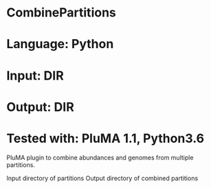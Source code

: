 # CombinePartitions
# Language: Python
# Input: DIR
# Output: DIR
# Tested with: PluMA 1.1, Python3.6

PluMA plugin to combine abundances and genomes from multiple partitions.

Input directory of partitions
Output directory of combined partitions



